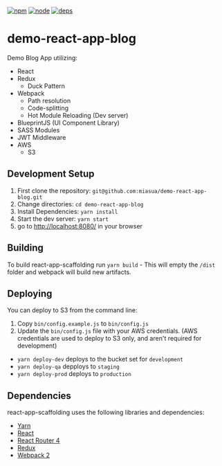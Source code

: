 [![npm][npm]][npm-url]
[![node][node]][node-url]
[![deps][deps]][deps-url]

# demo-react-app-blog

Demo Blog App utilizing:
* React
* Redux
  * Duck Pattern
* Webpack
  * Path resolution
  * Code-splitting
  * Hot Module Reloading (Dev server)
* BlueprintJS (UI Component Library)
* SASS Modules
* JWT Middleware
* AWS
  * S3

## Development Setup

1. First clone the repository: `git@github.com:miasua/demo-react-app-blog.git`
2. Change directories: `cd demo-react-app-blog`
3. Install Dependencies: `yarn install`
4. Start the dev server: `yarn start`
5. go to [http://localhost:8080/](http://localhost:8080/) in your browser

## Building

To build react-app-scaffolding run `yarn build` - This will empty the `/dist` folder and webpack will build new artifacts.

## Deploying

You can deploy to S3 from the command line:

1. Copy `bin/config.example.js` to `bin/config.js`
2. Update the `bin/config.js` file with your AWS credentials. (AWS credentials are used to deploy to S3 only, and aren't required for development)

- `yarn deploy-dev` deploys to the bucket set for `development`
- `yarn deploy-qa` depploys to `staging`
- `yarn deploy-prod` deploys to `production`

## Dependencies

react-app-scaffolding uses the following libraries and dependencies:

- [Yarn](https://yarnpkg.com/en/)
- [React](https://facebook.github.io/react/docs/hello-world.html)
- [React Router 4](https://reacttraining.com/react-router/web/guides/quick-start)
- [Redux](http://redux.js.org/)
- [Webpack 2](https://webpack.js.org/configuration/)

[npm]: https://img.shields.io/npm/v/style-loader.svg
[npm-url]: https://npmjs.com/package/style-loader

[node]: https://img.shields.io/node/v/style-loader.svg
[node-url]: https://nodejs.org

[deps]: https://david-dm.org/webpack/style-loader.svg
[deps-url]: https://david-dm.org/webpack/file-loader
